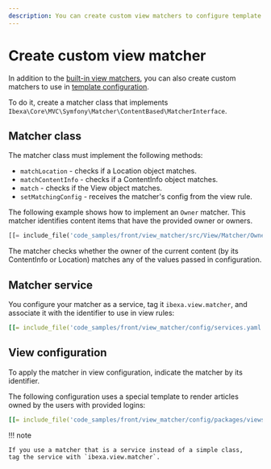```yaml
---
description: You can create custom view matchers to configure template and controller usage for specific custom cases.
---
```


# Create custom view matcher

In addition to the [built-in view matchers](view_matcher_reference.md),
you can also create custom matchers to use in [template configuration](template_configuration.md#view-rules-and-matching).

To do it, create a matcher class that implements `Ibexa\Core\MVC\Symfony\Matcher\ContentBased\MatcherInterface`.

## Matcher class

The matcher class must implement the following methods:

- `matchLocation` - checks if a Location object matches.
- `matchContentInfo` - checks if a ContentInfo object matches.
- `match` - checks if the View object matches.
- `setMatchingConfig` - receives the matcher's config from the view rule.

The following example shows how to implement an `Owner` matcher.
This matcher identifies content items that have the provided owner or owners.

``` php hl_lines="65"
[[= include_file('code_samples/front/view_matcher/src/View/Matcher/Owner.php') =]]
```

The matcher checks whether the owner of the current content (by its ContentInfo or Location)
matches any of the values passed in configuration.

## Matcher service

You configure your matcher as a service, tag it `ibexa.view.matcher`, and associate it with the identifier to use in view rules:

``` yaml
[[= include_file('code_samples/front/view_matcher/config/services.yaml') =]]
```

## View configuration

To apply the matcher in view configuration, indicate the matcher by its identifier.

The following configuration uses a special template to render articles owned by the users with provided logins:

``` yaml hl_lines="15"
[[= include_file('code_samples/front/view_matcher/config/packages/views.yaml') =]]
```

!!! note

    If you use a matcher that is a service instead of a simple class,
    tag the service with `ibexa.view.matcher`.
